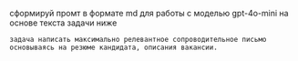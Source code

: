 сформируй промт в формате md для работы с моделью gpt-4o-mini на основе текста задачи ниже

```
задача написать максимально релевантное сопроводительное письмо основываясь на резюме кандидата, описания вакансии.
```
